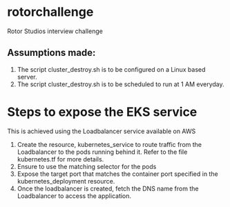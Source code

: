 # rotorchallenge
Rotor Studios interview challenge


## Assumptions made:

1. The script cluster_destroy.sh is to be configured on a Linux based server.
2. The script cluster_destroy.sh is to be scheduled to run at 1 AM everyday.

# Steps to expose the EKS service

This is achieved using the Loadbalancer service available on AWS

1. Create the resource, kubernetes_service to route traffic from the Loadbalancer to the pods running behind it. Refer to the file kubernetes.tf for more details.
2. Ensure to use the matching selector for the pods
3. Expose the target port that matches the container port specified in the kubernetes_deployment resource.
4. Once the loadbalancer is created, fetch the DNS name from the Loadbalancer to access the application.
